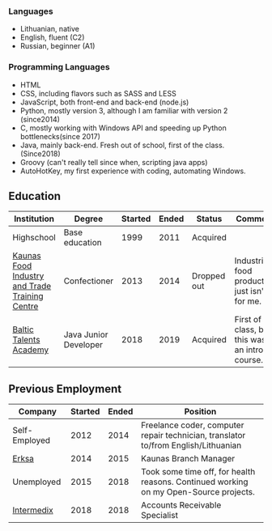 ### Languages
- Lithuanian, native
- English, fluent (C2)
- Russian, beginner (A1)

### Programming Languages
- HTML
- CSS, including flavors such as SASS and LESS
- JavaScript, both front-end and back-end (node.js)
- Python, mostly version 3, although I am familiar with version 2 (since2014)
- C, mostly working with Windows API and speeding up Python bottlenecks(since 2017)
- Java, mainly back-end. Fresh out of school, first of the class. (Since2018)
- Groovy (can't really tell since when, scripting java apps)
- AutoHotKey, my first experience with coding, automating Windows.


## Education

| Institution | Degree | Started | Ended | Status | Comment |
|-------------|----------------|------|------|----------|---|
| Highschool | Base education | 1999 | 2011 | Acquired |   |
| [Kaunas Food Industry and Trade Training Centre](https://www.mpcentras.lt/) | Confectioner | 2013 | 2014 | Dropped out | Industrial food production just isn't for me. |
| [Baltic Talents Academy](https://baltictalents.lt/) | Java Junior Developer | 2018 | 2019 | Acquired | First of the class, but this was an intro course. |


## Previous Employment

| Company | Started | Ended | Position |
|---------|---------|-------|----------|
| Self-Employed | 2012 | 2014 | Freelance coder, computer repair technician, translator to/from English/Lithuanian |
| [Erksa](http://www.erksa.lt/) | 2014 | 2015 | Kaunas Branch Manager |
| Unemployed | 2015 | 2018 | Took some time off, for health reasons. Continued working on my Open-Source projects. |
| [Intermedix](http://intermedix.lt/) | 2018 | 2018 | Accounts Receivable Specialist |
